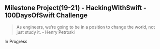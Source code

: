 ## Milestone Project(19-21) - HackingWithSwift - 100DaysOfSwift Challenge

> As engineers, we’re going to be in a position to change the world, not just study it. - Henry Petroski

In Progress

